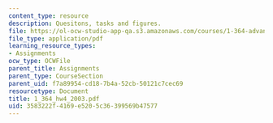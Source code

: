 ```yaml
---
content_type: resource
description: Quesitons, tasks and figures.
file: https://ol-ocw-studio-app-qa.s3.amazonaws.com/courses/1-364-advanced-geotechnical-engineering-fall-2003/3583222f4169e5205c36399569b47577_1_364_hw4_2003.pdf
file_type: application/pdf
learning_resource_types:
- Assignments
ocw_type: OCWFile
parent_title: Assignments
parent_type: CourseSection
parent_uid: f7a89954-cd18-7b4a-52cb-50121c7cec69
resourcetype: Document
title: 1_364_hw4_2003.pdf
uid: 3583222f-4169-e520-5c36-399569b47577
---
```


